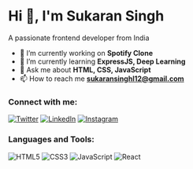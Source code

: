 # Hi 👋, I'm Sukaran Singh
A passionate frontend developer from India

- 🔭 I’m currently working on **Spotify Clone**
- 🌱 I’m currently learning **ExpressJS, Deep Learning**
- 💬 Ask me about **HTML, CSS, JavaScript**
- 📫 How to reach me **sukaransinghl12@gmail.com**
  

### Connect with me:
[![Twitter](https://img.shields.io/badge/Twitter-1DA1F2?logo=twitter&logoColor=white)]([https://twitter.com/yourusername](https://x.com/4lSukaran))
[![LinkedIn](https://img.shields.io/badge/LinkedIn-0077B5?logo=linkedin&logoColor=white)]([https://linkedin.com/in/yourusername](https://www.linkedin.com/in/sukaran-singh-54a884313/))
[![Instagram](https://img.shields.io/badge/Instagram-E4405F?logo=instagram&logoColor=white)]([https://instagram.com/yourusername](https://www.instagram.com/sukarannn_/))

### Languages and Tools:
![HTML5](https://img.shields.io/badge/HTML5-E34F26?style=for-the-badge&logo=html5&logoColor=white)
![CSS3](https://img.shields.io/badge/CSS3-1572B6?style=for-the-badge&logo=css3&logoColor=white)
![JavaScript](https://img.shields.io/badge/JavaScript-F7DF1E?style=for-the-badge&logo=javascript&logoColor=black)
![React](https://img.shields.io/badge/React-20232A?style=for-the-badge&logo=react&logoColor=61DAFB)




